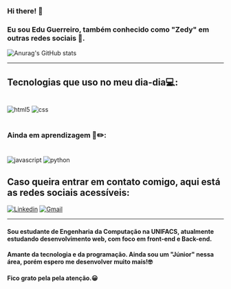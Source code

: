 ### Hi there! 👋
### Eu sou Edu Guerreiro, também conhecido como "Zedy" em outras redes sociais 🎃.

![Anurag's GitHub stats](https://github-readme-stats.vercel.app/api?username=Edu-Argolo-Guerreiro&show_icons=true&theme=highcontrast)
<hr/>

## Tecnologias que uso no meu dia-dia💻:

<div style="display: inline_block"><br/>
<img aling="center" alt="html5"src="https://img.shields.io/badge/HTML5-E34F26?style=for-the-badge&logo=html5&logoColor=white">
<img aling="center" alt="css"src="https://img.shields.io/badge/CSS3-1572B6?style=for-the-badge&logo=css3&logoColor=white">
</div><br/>

### Ainda em aprendizagem 📖✏️:
<div style="display: inline_block"><br/>
<img aling="center" alt="javascript"src="https://img.shields.io/badge/JavaScript-323330?style=for-the-badge&logo=javascript&logoColor=F7DF1E">
<img aling="center" alt="python"src="https://img.shields.io/badge/Python-14354C?style=for-the-badge&logo=python&logoColor=white">
</div>

## Caso queira entrar em contato comigo, aqui está as redes sociais acessíveis:
[![Linkedin](https://img.shields.io/badge/LinkedIn-0077B5?style=for-the-badge&logo=linkedin&logoColor=white)](https://www.linkedin.com/in/edu-g-532a24232/)
[![Gmail](https://img.shields.io/badge/Gmail-D14836?style=for-the-badge&logo=gmail&logoColor=white)](eduargolo13@gmail.com)
<hr/>

#### Sou estudante de Engenharia da Computação na UNIFACS, atualmente estudando desenvolvimento web, com foco em front-end e Back-end.
#### Amante da tecnologia e da programação. Ainda sou um "Júnior" nessa área, porém espero me desenvolver muito mais!🤓
#### Fico grato pela pela atenção.😀
